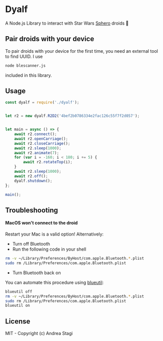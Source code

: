 # Dyalf

A Node.js Library to interact with Star Wars [Sphero](https://www.sphero.com/starwars?utm_source=rss&utm_medium=rss) droids 🤖

## Pair droids with your device

To pair droids with your device for the first time, you need an external tool to find UUID. I use

```sh
node blescanner.js
```

included in this library.

## Usage

```js
const dyalf = require('./dyalf');


let r2 = new dyalf.R2D2('4bef2b0786334e2fac126c55f7f2d057');


let main = async () => {
    await r2.connect();
    await r2.openCarriage();
    await r2.closeCarriage();
    await r2.sleep(1000);
    await r2.animate(7);
    for (var i = -160; i < 180; i += 5) {
        await r2.rotateTop(i);
    }
    await r2.sleep(1000);
    await r2.off();
    dyalf.shutdown();
};

main();
```

## Troubleshooting

#### MacOS won't connect to the droid

Restart your Mac is a valid option! Alternatively:

- Turn off Bluetooth
- Run the following code in your shell

```sh
rm -v ~/Library/Preferences/ByHost/com.apple.Bluetooth.*.plist
sudo rm /Library/Preferences/com.apple.Bluetooth.plist
```

- Turn Bluetooth back on

You can automate this procedure using [blueutil](http://www.frederikseiffert.de/blueutil/):

```sh
blueutil off
rm -v ~/Library/Preferences/ByHost/com.apple.Bluetooth.*.plist
sudo rm /Library/Preferences/com.apple.Bluetooth.plist
blueutil on
```

## License

MIT - Copyright (c) Andrea Stagi
